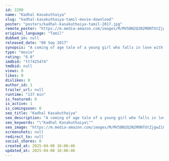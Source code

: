 ```yaml
---
id: 2290
name: "Kadhal Kasakuthaiya"
slug: "kadhal-kasakuthaiya-tamil-movie-download"
poster: "posters/kadhal-kasakuthaiya-tamil-2017.jpg"
remote_poster: "https://m.media-amazon.com/images/M/MV5BN2Q2N2M0NTUtZjgwZi00ZTE0LTgxYWEtN2MzNWYyNjFlN2Q2XkEyXkFqcGdeQXVyMzYxOTQ3MDg@._V1_SX300.jpg"
original_language: "Tamil"
dubbed_in: null
released_date: "08 Sep 2017"
synopsis: "A coming of age tale of a young girl who falls in love with an IT guy, 8 years elder to her."
type: "movie"
rating: "6.8"
imdbid: "tt7425474"
tmdbid: null
views: 0
likes: 0
dislikes: 0
author_id: 1
trailer_url: null
runtime: "137 min"
is_featured: 0
is_active: 1
is_comingsoon: 0
seo_title: "Kadhal Kasakuthaiya"
seo_description: "A coming of age tale of a young girl who falls in love with an IT guy, 8 years elder to her."
seo_keywords: "\"Kadhal Kasakuthaiya\""
seo_image: "https://m.media-amazon.com/images/M/MV5BN2Q2N2M0NTUtZjgwZi00ZTE0LTgxYWEtN2MzNWYyNjFlN2Q2XkEyXkFqcGdeQXVyMzYxOTQ3MDg@._V1_SX300.jpg"
screenshots: null
redirect_to: null
social_shares: 0
created_at: 2025-04-08 16:06:46
updated_at: 2025-04-08 16:06:46
---
```



